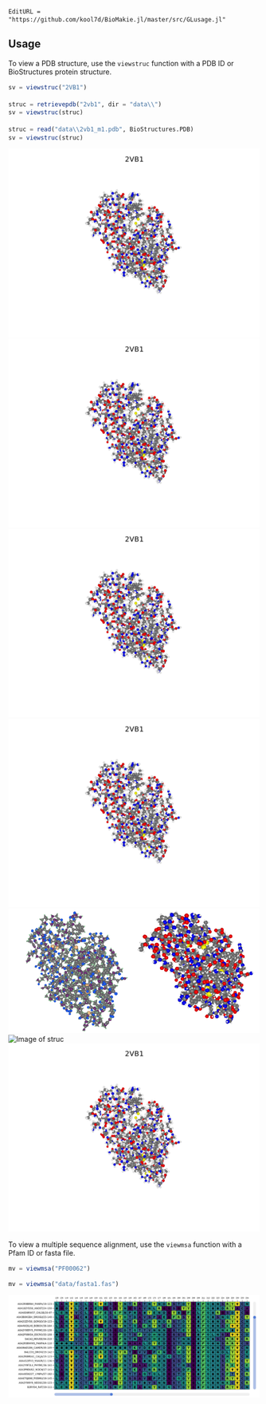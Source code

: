 ```@meta
EditURL = "https://github.com/kool7d/BioMakie.jl/master/src/GLusage.jl"
```

## Usage

To view a PDB structure, use the `viewstruc` function with a PDB ID or BioStructures protein structure.
```julia
sv = viewstruc("2VB1")

struc = retrievepdb("2vb1", dir = "data\\")
sv = viewstruc(struc)

struc = read("data\\2vb1_m1.pdb", BioStructures.PDB)
sv = viewstruc(struc)
```
![Image of struc](docs/assets/2vb1.png)
![Image of struc](../2vb1.png)
![Image of struc](./2vb1.png)
![Image of struc](../assets/2vb1.png)
![Image of struc](./assets/2vb1.png)
![Image of struc](../docs/assets/2vb1.png)
![Image of struc](./docs/assets/2vb1.png)

To view a multiple sequence alignment, use the `viewmsa` function with a Pfam ID or fasta file.
```julia
mv = viewmsa("PF00062")
```
```julia
mv = viewmsa("data/fasta1.fas")
```
![Image of msa](assets/pf00062.png)
